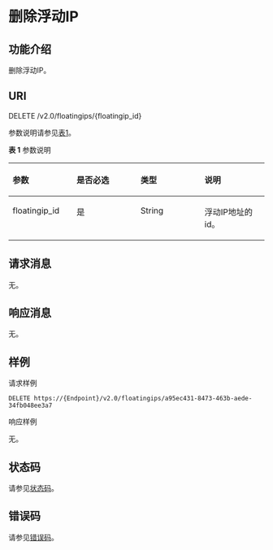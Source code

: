 # 删除浮动IP<a name="ZH-CN_TOPIC_0201534157"></a>

## 功能介绍<a name="section1285101621658"></a>

删除浮动IP。

## URI<a name="section4025916121658"></a>

DELETE /v2.0/floatingips/\{floatingip\_id\}

参数说明请参见[表1](#table49321613135118)。

**表 1**  参数说明

<a name="table49321613135118"></a>
<table><thead align="left"><tr id="row89331813135112"><th class="cellrowborder" valign="top" width="25%" id="mcps1.2.5.1.1"><p id="p116676362558"><a name="p116676362558"></a><a name="p116676362558"></a>参数</p>
</th>
<th class="cellrowborder" valign="top" width="25%" id="mcps1.2.5.1.2"><p id="p16671836175513"><a name="p16671836175513"></a><a name="p16671836175513"></a>是否必选</p>
</th>
<th class="cellrowborder" valign="top" width="25%" id="mcps1.2.5.1.3"><p id="p1766716366555"><a name="p1766716366555"></a><a name="p1766716366555"></a>类型</p>
</th>
<th class="cellrowborder" valign="top" width="25%" id="mcps1.2.5.1.4"><p id="p116679360559"><a name="p116679360559"></a><a name="p116679360559"></a>说明</p>
</th>
</tr>
</thead>
<tbody><tr id="row4934113125120"><td class="cellrowborder" valign="top" width="25%" headers="mcps1.2.5.1.1 "><p id="p1036313125105"><a name="p1036313125105"></a><a name="p1036313125105"></a>floatingip_id</p>
</td>
<td class="cellrowborder" valign="top" width="25%" headers="mcps1.2.5.1.2 "><p id="p11667113619558"><a name="p11667113619558"></a><a name="p11667113619558"></a>是</p>
</td>
<td class="cellrowborder" valign="top" width="25%" headers="mcps1.2.5.1.3 "><p id="p26672036175513"><a name="p26672036175513"></a><a name="p26672036175513"></a>String</p>
</td>
<td class="cellrowborder" valign="top" width="25%" headers="mcps1.2.5.1.4 "><p id="p566713367557"><a name="p566713367557"></a><a name="p566713367557"></a>浮动IP地址的id。</p>
</td>
</tr>
</tbody>
</table>

## 请求消息<a name="section5856898621658"></a>

无。

## 响应消息<a name="section1555365521658"></a>

无。

## 样例<a name="section6432601621658"></a>

请求样例

```
DELETE https://{Endpoint}/v2.0/floatingips/a95ec431-8473-463b-aede-34fb048ee3a7
```

响应样例

无。

## 状态码<a name="section10470352390"></a>

请参见[状态码](状态码.md)。

## 错误码<a name="section85821649202813"></a>

请参见[错误码](错误码.md)。

